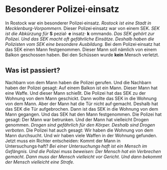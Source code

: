 # Besonderer Polizei·einsatz

In Rostock war ein besonderer Polizei·einsatz.  *Rostock ist eine Stadt in Mecklenburg-Vorpommern.*  Dieser Polizei·einsatz war von einem SEK.  *SEK ist die Abkürzung für*  **S** pezial· **e** insatz· **k** ommando.  *Das SEK gehört zur Polizei.*   *Und das SEK macht oft gefährliche Einsätze.*   *Deshalb haben die Polizisten vom SEK eine besondere Ausbildung.*  Bei dem Polizei·einsatz hat das SEK einen Mann festgenommen. Dieser Mann soll nämlich von einem Balkon geschossen haben. Bei den Schüssen wurde **kein** Mensch verletzt. 

## Was ist passiert?
Nachbarn von dem Mann haben die Polizei gerufen. Und die Nachbarn haben der Polizei gesagt: Auf einem Balkon ist ein Mann. Dieser Mann hat eine Waffe. Und dieser Mann schießt. Die Polizei hat das SEK zu der Wohnung von dem Mann geschickt. Dann wollte das SEK in die Wohnung von dem Mann. Aber der Mann hat die Tür nicht auf·gemacht. Deshalb hat das SEK die Tür aufgebrochen. Dann ist das SEK in die Wohnung von dem Mann gegangen. Und das SEK hat den Mann festgenommen. 
Die Polizei hat gesagt: Der Mann war betrunken. Und der Mann hat vielleicht Drogen genommen.  *Drogen sind gefährlich für den Körper.*   *Deshalb sind Drogen verboten.*  Die Polizei hat auch gesagt: Wir haben die Wohnung von dem Mann durchsucht. Und wir haben viele Waffen in der Wohnung gefunden. 
Jetzt muss ein Richter entscheiden: Kommt der Mann in Untersuchungs·haft?  *Bei einer Untersuchungs∙haft ist ein Mensch im Gefängnis.*   *Und die Polizei muss beweisen:*   *Der Mensch hat ein Verbrechen gemacht.*   *Dann muss der Mensch vielleicht vor Gericht.*   *Und dann bekommt der Mensch vielleicht eine Strafe.*  

